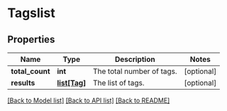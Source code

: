 # Tagslist

## Properties
Name | Type | Description | Notes
------------ | ------------- | ------------- | -------------
**total_count** | **int** | The total number of tags. | [optional] 
**results** | [**list[Tag]**](Tag.md) | The list of tags. | [optional] 

[[Back to Model list]](../README.md#documentation-for-models) [[Back to API list]](../README.md#documentation-for-api-endpoints) [[Back to README]](../README.md)



